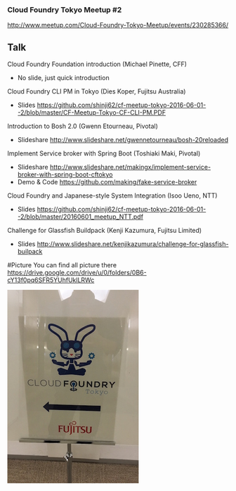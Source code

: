 ### Cloud Foundry Tokyo Meetup #2

http://www.meetup.com/Cloud-Foundry-Tokyo-Meetup/events/230285366/


## Talk
Cloud Foundry Foundation introduction (Michael Pinette, CFF)
 * No slide, just quick introduction

Cloud Foundry CLI PM in Tokyo (Dies Koper, Fujitsu Australia)   
 * Slides https://github.com/shinji62/cf-meetup-tokyo-2016-06-01--2/blob/master/CF-Meetup-Tokyo-CF-CLI-PM.PDF

Introduction to Bosh 2.0 (Gwenn Etourneau, Pivotal) 
 * Slideshare http://www.slideshare.net/gwennetourneau/bosh-20reloaded
  
Implement Service broker with Spring Boot (Toshiaki Maki, Pivotal) 
 * Slideshare http://www.slideshare.net/makingx/implement-service-broker-with-spring-boot-cftokyo
 * Demo & Code https://github.com/making/fake-service-broker

Cloud Foundry and Japanese-style System Integration (Isoo Ueno, NTT) 
 * Slides https://github.com/shinji62/cf-meetup-tokyo-2016-06-01--2/blob/master/20160601_meetup_NTT.pdf

Challenge for Glassfish Buildpack (Kenji Kazumura, Fujitsu Limited)  
 * Slides http://www.slideshare.net/kenjikazumura/challenge-for-glassfish-builpack


#Picture
 You can find all picture there
https://drive.google.com/drive/u/0/folders/0B6-cY13f0pq6SFR5YUhfUklLRWc


!["Image"](images/IMG_0163.JPG)



